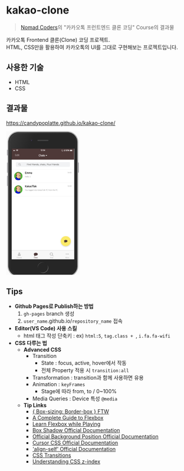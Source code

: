 # kakao-clone
> [Nomad Coders](https://academy.nomadcoders.co/)의 "카카오톡 프런트엔드 클론 코딩" Course의 결과물

카카오톡 Frontend 클론(Clone) 코딩 프로젝트.  
HTML, CSS만을 활용하여 카카오톡의 UI를 그대로 구현해보는 프로젝트입니다.

## 사용한 기술

- HTML
- CSS

## 결과물

https://candypoplatte.github.io/kakao-clone/

<img src="https://raw.githubusercontent.com/candypoplatte/kakao-clone/master/output/chats.jpg" width="200">

## Tips
- **Github Pages로 Publish하는 방법**
    1. `gh-pages` branch 생성
    2. `user_name`.github.io/`repository_name` 접속
- **Editor(VS Code) 사용 스킬**
    - html 태그 작성 단축키 : ex) `html:5`, `tag.class + `, `i.fa.fa-wifi`
- **CSS 다루는 법**
    - **Advanced CSS**
        - Transition
            - State : focus, active, hover에서 작동
            - 전체 Property 적용 시 `transition:all`
        - Transformation : transition과 함께 사용하면 유용
        - Animation : `keyFrames`
            - Stage에 따라 from, to / 0~100%
        - Media Queries : Device 특성 `@media`
    - **Tip Links**
        - [{ Box-sizing: Border-box } FTW](https://www.paulirish.com/2012/box-sizing-border-box-ftw/)
        - [A Complete Guide to Flexbox](https://css-tricks.com/snippets/css/a-guide-to-flexbox/)
        - [Learn Flexbox while Playing](http://flexboxfroggy.com/#ko)
        - [Box Shadow Official Documentation](https://developer.mozilla.org/en-US/docs/Web/CSS/box-shadow)
        - [Official Background Position Official Documentation](https://developer.mozilla.org/en-US/docs/Web/CSS/background-position)
        - [Cursor CSS Official Documentation](https://developer.mozilla.org/en-US/docs/Web/CSS/cursor)
        - ['align-self' Official Documentation](https://developer.mozilla.org/en-US/docs/Web/CSS/align-self)
        - [CSS Transitions](http://css3.bradshawenterprises.com/transitions/)
        - [Understanding CSS z-index](https://developer.mozilla.org/en-US/docs/Web/CSS/CSS_Positioning/Understanding_z_index)